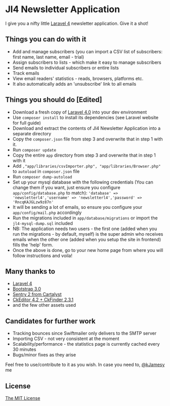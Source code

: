 Jl4 Newsletter Application
==============

I give you a nifty little [Laravel 4](http://laravel.com) newsletter application. 
Give it a shot!

Things you can do with it
--------------

- Add and manage subscribers (you can import a CSV list of subscribers: first name, last name, email - trial)
- Assign subscribers to lists - which make it easy to manage subscribers
- Send emails to individual subscribers or entire lists
- Track emails 
- View email readers' statistics - reads, browsers, platforms etc. 
- It also automatically adds an 'unsubscribe' link to all emails 

Things you should do [Edited]
--------------
- Download a fresh copy of [Laravel 4.0](https://github.com/laravel/laravel/archive/master.zip) into your dev environment
- Use ```composer install``` to install its dependencies (see Laravel website for full guide)
- Download and extract the contents of Jl4 Newsletter Application into a separate directory
- Copy the ```composer.json``` file from step 3 and overwrite that in step 1 with it. 
- Run ```composer update```
- Copy the entire ```app``` directory from step 3 and overwrite that in step 1 with it
- Add ```,"app/libraries/csvImporter.php", "app/libraries/Browser.php"``` to ```autoload``` in ```composer.json``` file
- Run ```composer dump-autoload```
- Set up your mysql database with the following credentials (You can change them if you want, just ensure you configure ```app/config/database.php``` to match):
```'database' => 'newsletterl4','username' => 'newsletterl4','password' => 'RncqKAJGLzw9z87n'```
- It will be sending a lot of emails, so ensure you configure your ```app/config/mail.php``` accordingly
- Run the migrations included in ```app/database/migrations``` or import the ```jl4-mysql-dump.sql``` included
- NB: The application needs two users - the first one (added when you run the migrations - by default, myself) is the super admin who receives emails when the other one (added when you setup the site in frontend) fills the 'help' form.
- Once the above is done, go to your new home page from where you will follow instructions and voila!

Many thanks to
--------------

- [Laravel 4](http://laravel.com)
- [Bootstrap 3.0](http://twbs.github.io/bootstrap)
- [Sentry 2 from Cartalyst](http://docs.cartalyst.com/sentry-2)
- [CkEditor 4.2 + CkFinder 2.3.1](http://ckeditor.com)
- and the few other assets used

Candidates for further work
--------------

- Tracking bounces since Swiftmailer only delivers to the SMTP server 
- Importing CSV - not very consistent at the moment
- Scalability/performance - the statistics page is currently cached every 30 minutes 
- Bugs/minor fixes as they arise


Feel free to use/contribute to it as you wish. In case you need to, [@kJamesy](https://twitter.com/kJamesy) me

License
--------------

[The MIT License](http://opensource.org/licenses/MIT)
